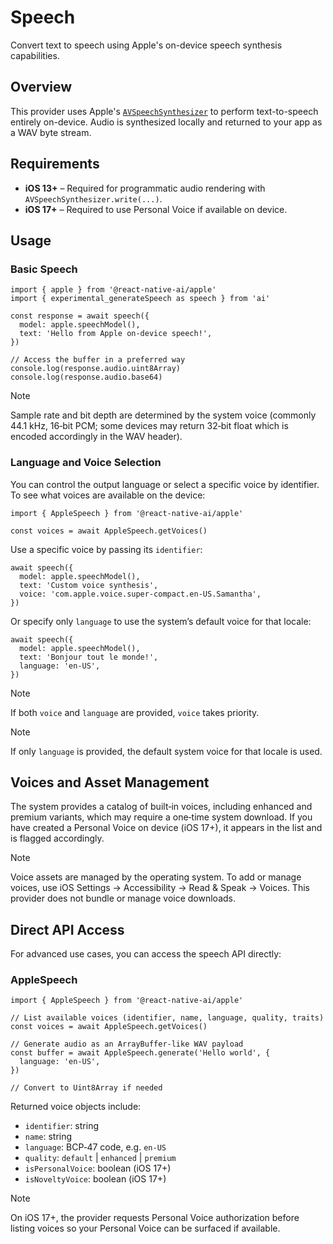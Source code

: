 # Speech

Convert text to speech using Apple's on-device speech synthesis capabilities.

## Overview

This provider uses Apple's [`AVSpeechSynthesizer`](https://developer.apple.com/documentation/avfaudio/avspeechsynthesizer) to perform text-to-speech entirely on-device. Audio is synthesized locally and returned to your app as a WAV byte stream.

## Requirements

- **iOS 13+** – Required for programmatic audio rendering with `AVSpeechSynthesizer.write(...)`.
- **iOS 17+** – Required to use Personal Voice if available on device.

## Usage

### Basic Speech

```tsx
import { apple } from '@react-native-ai/apple'
import { experimental_generateSpeech as speech } from 'ai'

const response = await speech({
  model: apple.speechModel(),
  text: 'Hello from Apple on-device speech!',
})

// Access the buffer in a preferred way
console.log(response.audio.uint8Array)
console.log(response.audio.base64)
```

> [!NOTE]
> Sample rate and bit depth are determined by the system voice (commonly 44.1 kHz, 16‑bit PCM; some devices may return 32‑bit float which is encoded accordingly in the WAV header).

### Language and Voice Selection

You can control the output language or select a specific voice by identifier. To see what voices are available on the device:

```tsx
import { AppleSpeech } from '@react-native-ai/apple'

const voices = await AppleSpeech.getVoices()
```

Use a specific voice by passing its `identifier`:

```tsx
await speech({
  model: apple.speechModel(),
  text: 'Custom voice synthesis',
  voice: 'com.apple.voice.super-compact.en-US.Samantha',
})
```

Or specify only `language` to use the system’s default voice for that locale:

```tsx
await speech({
  model: apple.speechModel(),
  text: 'Bonjour tout le monde!',
  language: 'en-US',
})
```

> [!NOTE]
> If both `voice` and `language` are provided, `voice` takes priority.

> [!NOTE]
> If only `language` is provided, the default system voice for that locale is used.

## Voices and Asset Management

The system provides a catalog of built‑in voices, including enhanced and premium variants, which may require a one‑time system download. If you have created a Personal Voice on device (iOS 17+), it appears in the list and is flagged accordingly.

> [!NOTE]
> Voice assets are managed by the operating system. To add or manage voices, use iOS Settings → Accessibility → Read & Speak → Voices. This provider does not bundle or manage voice downloads.

## Direct API Access

For advanced use cases, you can access the speech API directly:

### AppleSpeech

```tsx
import { AppleSpeech } from '@react-native-ai/apple'

// List available voices (identifier, name, language, quality, traits)
const voices = await AppleSpeech.getVoices()

// Generate audio as an ArrayBuffer-like WAV payload
const buffer = await AppleSpeech.generate('Hello world', {
  language: 'en-US',
})

// Convert to Uint8Array if needed
```

Returned voice objects include:

- `identifier`: string
- `name`: string
- `language`: BCP‑47 code, e.g. `en-US`
- `quality`: `default` | `enhanced` | `premium`
- `isPersonalVoice`: boolean (iOS 17+)
- `isNoveltyVoice`: boolean (iOS 17+)

> [!NOTE]
> On iOS 17+, the provider requests Personal Voice authorization before listing voices so your Personal Voice can be surfaced if available.
